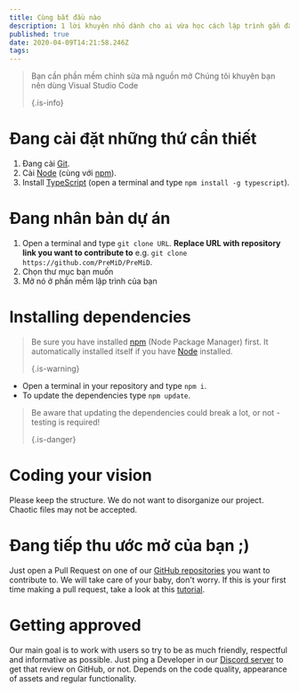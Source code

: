 ```yaml
---
title: Cùng bắt đầu nào
description: 1 lời khuyên nhỏ dành cho ai vừa học cách lập trình gần đây
published: true
date: 2020-04-09T14:21:58.246Z
tags:
---
```


> Bạn cần phần mềm chỉnh sửa mã nguồn mở Chúng tôi khuyên bạn nên dùng Visual Studio Code 
> 
> {.is-info}

# Đang cài đặt những thứ cần thiết
1. Đang cài [Git](https://git-scm.com/).
2. Cài [Node](https://nodejs.org/en/) (cùng với [npm](https://www.npmjs.com/)).
3. Install [TypeScript](https://www.typescriptlang.org/index.html#download-links) (open a terminal and type `npm install -g typescript`).

# Đang nhân bản dự án
1. Open a terminal and type `git clone URL`. **Replace URL with repository link you want to contribute to** e.g. `git clone https://github.com/PreMiD/PreMiD`.
2. Chọn thư mục bạn muốn
3. Mở nó ở phần mềm lập trình của bạn

# Installing dependencies
> Be sure you have installed [npm](https://www.npmjs.com/) (Node Package Manager) first. It automatically installed itself if you have [Node](https://nodejs.org/en/) installed. 
> 
> {.is-warning}

- Open a terminal in your repository and type `npm i`.
- To update the dependencies type `npm update`.

> Be aware that updating the dependencies could break a lot, or not - testing is required! 
> 
> {.is-danger}

# Coding your vision
Please keep the structure. We do not want to disorganize our project. Chaotic files may not be accepted.

# Đang tiếp thu ước mở của bạn ;)
Just open a Pull Request on one of our [GitHub repositories](https://github.com/PreMiD/) you want to contribute to. We will take care of your baby, don't worry. If this is your first time making a pull request, take a look at this [tutorial](https://help.github.com/en/articles/creating-a-pull-request).

# Getting approved
Our main goal is to work with users so try to be as much friendly, respectful and informative as possible. Just ping a Developer in our [Discord server](https://discord.gg/WvfVZ8T) to get that review on GitHub, or not. Depends on the code quality, appearance of assets and regular functionality.